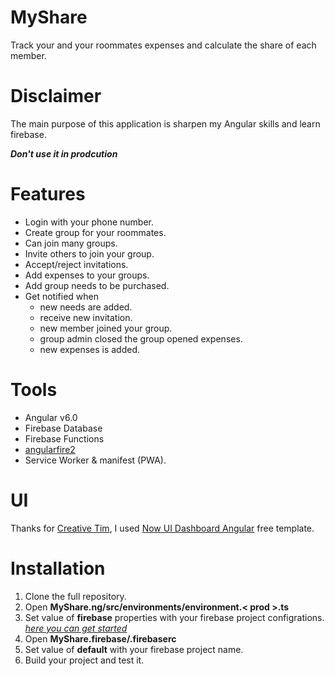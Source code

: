 # MyShare
Track your and your roommates expenses and calculate the share of each member.

# Disclaimer
The main purpose of this application is sharpen my Angular skills and learn firebase.    
     
_**Don't use it in prodcution**_


# Features
- Login with your phone number.
- Create group for your roommates.
- Can join many groups.
- Invite others to join your group.
- Accept/reject invitations.
- Add expenses to your groups.
- Add group needs to be purchased.
- Get notified when
  - new needs are added.
  - receive new invitation.
  - new member joined your group.
  - group admin closed the group opened expenses.
  - new expenses is added.

# Tools

- Angular v6.0
- Firebase Database
- Firebase Functions 
- [angularfire2](https://github.com/angular/angularfire2)
- Service Worker & manifest (PWA).

# UI 

Thanks for [Creative Tim](https://www.creative-tim.com/), I used [Now UI Dashboard Angular](https://www.creative-tim.com/product/now-ui-dashboard-angular) free template.

# Installation

1. Clone the full repository.
2. Open **MyShare.ng/src/environments/environment.< prod >.ts**
3. Set value of **firebase** properties with your firebase project configrations. _[here you can get started](https://firebase.google.com/docs/web/setup)_
4. Open **MyShare.firebase/.firebaserc**
5. Set value of **default** with your firebase project name.
6. Build your project and test it. 
